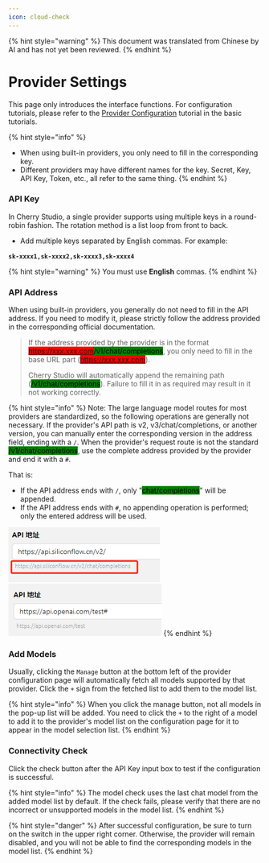 ```yaml
---
icon: cloud-check
---
```


{% hint style="warning" %}
This document was translated from Chinese by AI and has not yet been reviewed.
{% endhint %}

# Provider Settings

This page only introduces the interface functions. For configuration tutorials, please refer to the [Provider Configuration](../../../pre-basic/providers/) tutorial in the basic tutorials.

{% hint style="info" %}
*   When using built-in providers, you only need to fill in the corresponding key.
*   Different providers may have different names for the key. Secret, Key, API Key, Token, etc., all refer to the same thing.
{% endhint %}

### API Key

In Cherry Studio, a single provider supports using multiple keys in a round-robin fashion. The rotation method is a list loop from front to back.

*   Add multiple keys separated by English commas. For example:

<pre><code><strong>sk-xxxx1,sk-xxxx2,sk-xxxx3,sk-xxxx4
</strong></code></pre>

{% hint style="warning" %}
You must use **English** commas.
{% endhint %}

### API Address

When using built-in providers, you generally do not need to fill in the API address. If you need to modify it, please strictly follow the address provided in the corresponding official documentation.

> If the address provided by the provider is in the format <mark style="background-color:red;">https://xxx.xxx.com</mark><mark style="background-color:green;">/v1/chat/completions</mark>, you only need to fill in the base URL part (<mark style="background-color:red;">https://xxx.xxx.com</mark>).
>
> Cherry Studio will automatically append the remaining path (<mark style="background-color:green;">/v1/chat/completions</mark>). Failure to fill it in as required may result in it not working correctly.

{% hint style="info" %}
Note: The large language model routes for most providers are standardized, so the following operations are generally not necessary. If the provider's API path is v2, v3/chat/completions, or another version, you can manually enter the corresponding version in the address field, ending with a `/`. When the provider's request route is not the standard <mark style="background-color:green;">/v1/chat/completions</mark>, use the complete address provided by the provider and end it with a `#`.

That is:

*   If the API address ends with `/`, only "<mark style="background-color:green;">chat/completions</mark>" will be appended.
*   If the API address ends with `#`, no appending operation is performed; only the entered address will be used.

![](<../../../.gitbook/assets/image (1) (1) (1) (1) (1) (1).png>)![](<../../../.gitbook/assets/image (15).png>)
{% endhint %}

### Add Models

Usually, clicking the `Manage` button at the bottom left of the provider configuration page will automatically fetch all models supported by that provider. Click the `+` sign from the fetched list to add them to the model list.

{% hint style="info" %}
When you click the manage button, not all models in the pop-up list will be added. You need to click the `+` to the right of a model to add it to the provider's model list on the configuration page for it to appear in the model selection list.
{% endhint %}

### Connectivity Check

Click the check button after the API Key input box to test if the configuration is successful.

{% hint style="info" %}
The model check uses the last chat model from the added model list by default. If the check fails, please verify that there are no incorrect or unsupported models in the model list.
{% endhint %}

{% hint style="danger" %}
After successful configuration, be sure to turn on the switch in the upper right corner. Otherwise, the provider will remain disabled, and you will not be able to find the corresponding models in the model list.
{% endhint %}